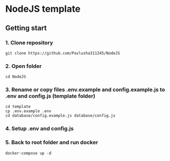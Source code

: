 # NodeJS template

## Getting start

### 1. Clone repository
```shell script
git clone https://github.com/Pavlusha311245/NodeJS
```
### 2. Open folder
```shell script
cd NodeJS
```
### 3. Rename or copy files .env.example and config.example.js to .env and config.js (template folder)
```shell script
cd template
cp .env.example .env
cd database/config.example.js database/config.js
```
### 4. Setup .env and config.js
### 5. Back to root folder and run docker
```shell script
docker-compose up -d
```


